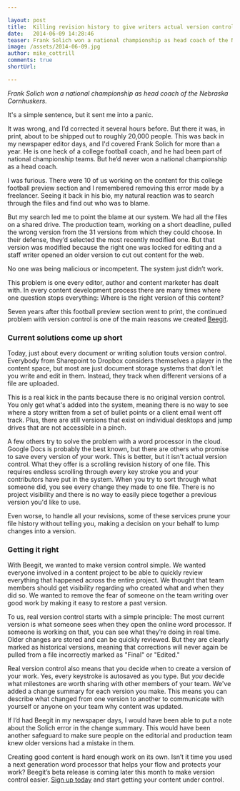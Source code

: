 ```yaml
---

layout: post
title:  Killing revision history to give writers actual version control
date:   2014-06-09 14:28:46
teaser: Frank Solich won a national championship as head coach of the Nebraska Cornhuskers.It's a simple sentence, but it sent me into a panic. It was wrong, and I’d corrected it several hours before. But there it was, in print, about to be shipped out to roughly 20,000 people in a college football preview section. Frank Solich is a heck of a college football coach, and he had been part of national championship teams. But he’d never won a national championship as a head coach. I was furious. There were 10 of us working on the content for this section and I remembered removing this error made by a freelancer. Seeing it back in his bio, my natural reaction was to search through the files and find out who was to blame. But my search led me to point the blame at our system.
image: /assets/2014-06-09.jpg
author: mike_cottrill
comments: true
shortUrl: 

---
```


*Frank Solich won a national championship as head coach of the Nebraska Cornhuskers.*

It's a simple sentence, but it sent me into a panic. 

It was wrong, and I’d corrected it several hours before. But there it was, in print, about to be shipped out to roughly 20,000 people. This was back in my newspaper editor days, and I'd covered Frank Solich for more than a year. He is one heck of a college football coach, and he had been part of national championship teams. But he’d never won a national championship as a head coach. 

I was furious. There were 10 of us working on the content for this college football preview section and I remembered removing this error made by a freelancer. Seeing it back in his bio, my natural reaction was to search through the files and find out who was to blame.

But my search led me to point the blame at our system. We had all the files on a shared drive. The production team, working on a short deadline, pulled the wrong version from the 31 versions from which they could choose. In their defense, they’d selected the most recently modified one. But that version was modified because the right one was locked for editing and a staff writer opened an older version to cut out content for the web. 

No one was being malicious or incompetent. The system just didn’t work. 

This problem is one every editor, author and content marketer has dealt with. In every content development process there are many times where one question stops everything: Where is the right version of this content? 

Seven years after this football preview section went to print, the continued problem with version control is one of the main reasons we created [Beegit](https://beegit.com/). 

### Current solutions come up short 

Today, just about every document or writing solution touts version control. Everybody from Sharepoint to Dropbox considers themselves a player in the content space, but most are just document storage systems that don’t let you write and edit in them. Instead, they track when different versions of a file are uploaded. 

This is a real kick in the pants because there is no original version control. You only get what's added into the system, meaning there is no way to see where a story written from a set of bullet points or a client email went off track. Plus, there are still versions that exist on individual desktops and jump drives that are not accessible in a pinch. 

A few others try to solve the problem with a word processor in the cloud. Google Docs is probably the best known, but there are others who promise to save every version of your work. This is better, but it isn't actual version control. What they offer is a scrolling revision history of one file. This requires endless scrolling through every key stroke you and your contributors have put in the system. When you try to sort through what someone did, you see every change they made to one file. There is no project visibility and there is no way to easily piece together a previous version you'd like to use. 

Even worse, to handle all your revisions, some of these services prune your file history without telling you, making a decision on your behalf to lump changes into a version. 

### Getting it right 

With Beegit, we wanted to make version control simple. We wanted everyone involved in a content project to be able to quickly review everything that happened across the entire project. We thought that team members should get visibility regarding who created what and when they did so. We wanted to remove the fear of someone on the team writing over good work by making it easy to restore a past version. 

To us, real version control starts with a simple principle: The most current version is what someone sees when they open the online word processor. If someone is working on that, you can see what they’re doing in real time. Older changes are stored and can be quickly reviewed. But they are clearly marked as historical versions, meaning that corrections will never again be pulled from a file incorrectly marked as "Final" or "Edited." 

Real version control also means that you decide when to create a version of your work. Yes, every keystroke is autosaved as you type. But *you* decide what milestones are worth sharing with other members of your team. We've added a change summary for each version you make. This means you can describe what changed from one version to another to communicate with yourself or anyone on your team why content was updated. 

If I’d had Beegit in my newspaper days, I would have been able to put a note about the Solich error in the change summary. This would have been another safeguard to make sure people on the editorial and production team knew older versions had a mistake in them. 

Creating good content is hard enough work on its own. Isn’t it time you used a next generation word processor that helps your flow and protects your work? Beegit’s beta release is coming later this month to make version control easier. [Sign up today](https://beegit.com/) and start getting your content under control. 




